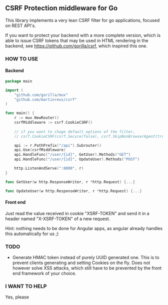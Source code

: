 ## CSRF Protection middleware for Go

This library implements a very lean CSRF filter for go applications, focused on REST API's.

If you want to protect your backend with a more complete version, which is able to issue CSRF tokens that may be used in HTML rendering in the backend, see https://github.com/gorilla/csrf, which inspired this one. 

### HOW TO USE
#### Backend

```go
package main

import (
    "github.com/gorilla/mux"
    "github.com/martinreus/csrf"
)

func main() {
    r := mux.NewRouter()
    csrfMiddleware := csrf.CookieCSRF()
    
    // if you want to chage default options of the filter,
    // csrf.CookieCSRF(csrf.Secure(false), csrf.SkipNonBrowserAgent(true))

    api := r.PathPrefix("/api").Subrouter()
    api.Use(csrfMiddleware)
    api.HandleFunc("/user/{id}", GetUser).Methods("GET")
    api.HandleFunc("/user/{id}", UpdateUser).Methods("POST")

    http.ListenAndServe(":8000", r)
}

func GetUser(w http.ResponseWriter, r *http.Request) {...}

func UpdateUser(w http.ResponseWriter, r *http.Request) {...}
```

#### Front end
Just read the value received in cookie "XSRF-TOKEN" and send it in a header named "X-XSRF-TOKEN" of a new request.

Hint: nothing needs to be done for Angular apps, as angular already handles this automatically for us ;)

### TODO

- Generate HMAC token instead of purely UUID generated one. This is to prevent clients generating and setting Cookies on the fly. Does not however solve XSS attacks, which still have to be prevented by the front end framework of your choice.

### I WANT TO HELP
Yes, please

